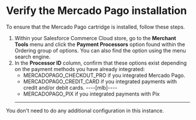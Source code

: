 # Verify the Mercado Pago installation

To ensure that the Mercado Pago cartridge is installed, follow these steps.

1. Within your Salesforce Commerce Cloud store, go to the **Merchant Tools** menu and click the **Payment Processors** option found within the Ordering group of options. You can also find the option using the menu search engine.
2. In the **Processor ID** column, confirm that these options exist depending on the payment methods you have already integrated:
    * MERCADOPAGO_CHECKOUT_PRO if you integrated Mercado Pago.
    * MERCADOPAGO_CREDIT_CARD if you integrated payments with credit and/or debit cards.
    ----[mlb]----
    * MERCADOPAGO_PIX if you integrated payments with Pix
    ------------

You don't need to do any additional configuration in this instance.
